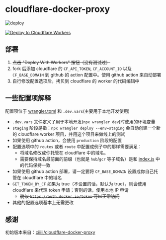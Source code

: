 # cloudflare-docker-proxy

![deploy](https://github.com/menghuu/cloudflare-docker-proxy/actions/workflows/deploy.yaml/badge.svg)

[![Deploy to Cloudflare Workers](https://deploy.workers.cloudflare.com/button)](https://deploy.workers.cloudflare.com/?url=https://github.com/menghuu/cloudflare-docker-proxy)

## 部署

1. ~~点击 "Deploy With Workers" 按钮（没有测试过）~~
2. fork 后添加 cloudflare 的 `CF_API_TOKEN`, `CF_ACCOUNT_ID` 以及 `CF_BASE_DOMAIN` 到 github 的 action 配置中。使用 github action 来自动部署
3. 自行修改配置选项后，拷贝到 cloudflare 的 worker 的代码编辑中

## 一些配置项解释

配置项位于 [wrangler.toml](./wrangler.toml) 和 `.dev.vars`(主要用于本地开发使用)

- `.dev.vars` 文件定义了用于本地开发(`npx wrangler dev`)时使用的环境变量
- `staging` 阶段是指：`npx wrangler deploy --env=staging` 会自动创建一个新的 cloudflare worker 项目，并用这个项目来做线上的测试
- 如果使用 github action，会使用 `production` 阶段的配置
- 配置选项中的 `routes` 或者 `route` 中配置成例子中的那样需要满足：
  - 将域名修改成你托管在 cloudflare 中的域名。
  - 需要保持域名最前面的前缀（也就是 `hub`/`gcr` 等子域名）是和 [index.js](./src/index.js) 中的代码保持一致
- 如果使用 github action 部署，请一定要将 `CF_BASE_DOMAIN` 设置成你自己托管在 cloudflare 中的域名
- `GET_TOKEN_BY_CF` 如果为 true（不设置的话，默认为 true），则会使用 cloudflare 来代理 token 申请；否则的话，使用本地 IP 申请
  - ~~貌似 `https://auth.docker.io/token` 可以正常访问~~
- 其他的配置选项基本上无需更改

## 感谢

初始版本来自：[ciiiii/cloudflare-docker-proxy](https://github.com/ciiiii/cloudflare-docker-proxy)
